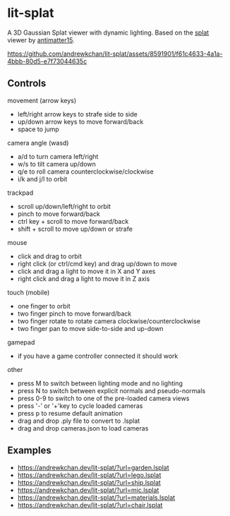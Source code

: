 # lit-splat

A 3D Gaussian Splat viewer with dynamic lighting. Based on the [splat](https://github.com/antimatter15/splat) viewer by [antimatter15](https://github.com/antimatter15).



https://github.com/andrewkchan/lit-splat/assets/8591901/f61c4633-4a1a-4bbb-80d5-e7f73044635c



## Controls

movement (arrow keys)
- left/right arrow keys to strafe side to side
- up/down arrow keys to move forward/back
- space to jump

camera angle (wasd)
- a/d to turn camera left/right
- w/s to tilt camera up/down
- q/e to roll camera counterclockwise/clockwise
- i/k and j/l to orbit

trackpad
- scroll up/down/left/right to orbit
- pinch to move forward/back
- ctrl key + scroll to move forward/back
- shift + scroll to move up/down or strafe

mouse
- click and drag to orbit
- right click (or ctrl/cmd key) and drag up/down to move
- click and drag a light to move it in X and Y axes
- right click and drag a light to move it in Z axis

touch (mobile)
- one finger to orbit
- two finger pinch to move forward/back
- two finger rotate to rotate camera clockwise/counterclockwise
- two finger pan to move side-to-side and up-down

gamepad
- if you have a game controller connected it should work

other
- press M to switch between lighting mode and no lighting
- press N to switch between explicit normals and pseudo-normals
- press 0-9 to switch to one of the pre-loaded camera views
- press '-' or '+'key to cycle loaded cameras
- press p to resume default animation
- drag and drop .ply file to convert to .lsplat
- drag and drop cameras.json to load cameras

## Examples

- https://andrewkchan.dev/lit-splat/?url=garden.lsplat
- https://andrewkchan.dev/lit-splat/?url=lego.lsplat
- https://andrewkchan.dev/lit-splat/?url=ship.lsplat
- https://andrewkchan.dev/lit-splat/?url=mic.lsplat
- https://andrewkchan.dev/lit-splat/?url=materials.lsplat
- https://andrewkchan.dev/lit-splat/?url=chair.lsplat